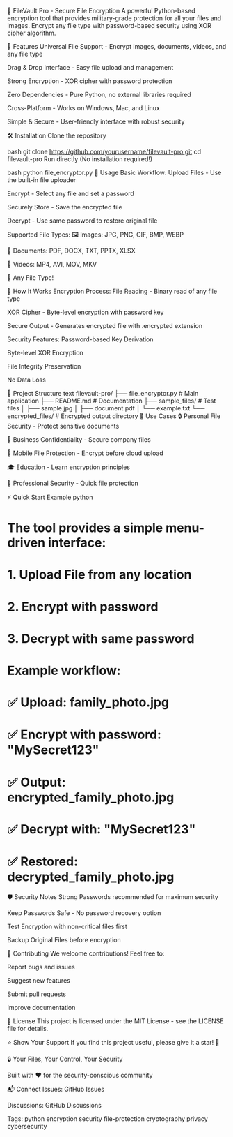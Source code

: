 🔐 FileVault Pro - Secure File Encryption
A powerful Python-based encryption tool that provides military-grade protection for all your files and images. Encrypt any file type with password-based security using XOR cipher algorithm.

🚀 Features
Universal File Support - Encrypt images, documents, videos, and any file type

Drag & Drop Interface - Easy file upload and management

Strong Encryption - XOR cipher with password protection

Zero Dependencies - Pure Python, no external libraries required

Cross-Platform - Works on Windows, Mac, and Linux

Simple & Secure - User-friendly interface with robust security

🛠️ Installation
Clone the repository

bash
git clone https://github.com/yourusername/filevault-pro.git
cd filevault-pro
Run directly (No installation required!)

bash
python file_encryptor.py
📖 Usage
Basic Workflow:
Upload Files - Use the built-in file uploader

Encrypt - Select any file and set a password

Securely Store - Save the encrypted file

Decrypt - Use same password to restore original file

Supported File Types:
🖼️ Images: JPG, PNG, GIF, BMP, WEBP

📄 Documents: PDF, DOCX, TXT, PPTX, XLSX

🎥 Videos: MP4, AVI, MOV, MKV

💾 Any File Type!

🔧 How It Works
Encryption Process:
File Reading - Binary read of any file type

XOR Cipher - Byte-level encryption with password key

Secure Output - Generates encrypted file with .encrypted extension

Security Features:
Password-based Key Derivation

Byte-level XOR Encryption

File Integrity Preservation

No Data Loss

📁 Project Structure
text
filevault-pro/
├── file_encryptor.py      # Main application
├── README.md              # Documentation
├── sample_files/          # Test files
│   ├── sample.jpg
│   ├── document.pdf
│   └── example.txt
└── encrypted_files/       # Encrypted output directory
🎯 Use Cases
🔒 Personal File Security - Protect sensitive documents

🏢 Business Confidentiality - Secure company files

📱 Mobile File Protection - Encrypt before cloud upload

🎓 Education - Learn encryption principles

💼 Professional Security - Quick file protection

⚡ Quick Start Example
python
# The tool provides a simple menu-driven interface:
# 1. Upload File from any location
# 2. Encrypt with password
# 3. Decrypt with same password

# Example workflow:
# ✅ Upload: family_photo.jpg
# ✅ Encrypt with password: "MySecret123"
# ✅ Output: encrypted_family_photo.jpg
# ✅ Decrypt with: "MySecret123" 
# ✅ Restored: decrypted_family_photo.jpg
🛡️ Security Notes
Strong Passwords recommended for maximum security

Keep Passwords Safe - No password recovery option

Test Encryption with non-critical files first

Backup Original Files before encryption

🤝 Contributing
We welcome contributions! Feel free to:

Report bugs and issues

Suggest new features

Submit pull requests

Improve documentation

📄 License
This project is licensed under the MIT License - see the LICENSE file for details.

⭐ Show Your Support
If you find this project useful, please give it a star! 🌟

🔒 Your Files, Your Control, Your Security

Built with ❤️ for the security-conscious community

📬 Connect
Issues: GitHub Issues

Discussions: GitHub Discussions

Tags: python encryption security file-protection cryptography privacy cybersecurity
